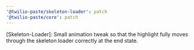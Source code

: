 ```yaml
---
'@twilio-paste/skeleton-loader': patch
'@twilio-paste/core': patch
---
```


[Skeleton-Loader]: Small animation tweak so that the highlight fully moves through the skeleton loader correctly at the end state.
